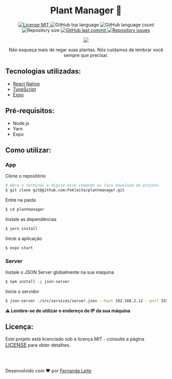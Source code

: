 <h1 align="center">Plant Manager 🌿</h1>

<p align="center">
  <a href="https://opensource.org/licenses/MIT">
    <img src="https://img.shields.io/badge/License-MIT-32B768" alt="License MIT">
  </a>
  
  <img alt="GitHub top language" src="https://img.shields.io/github/languages/top/Fekleite/plantmanager?color=32B768">

  <img alt="GitHub language count" src="https://img.shields.io/github/languages/count/Fekleite/plantmanager?color=32B768">

  <img alt="Repository size" src="https://img.shields.io/github/repo-size/Fekleite/plantmanager?color=32B768">
  
  <a href="https://github.com/Fekleite/plantmanager/commits/master">
    <img alt="GitHub last commit" src="https://img.shields.io/github/last-commit/Fekleite/plantmanager?color=32B768">
  </a>

  <a href="https://github.com/Fekleite/plantmanager/issues">
    <img alt="Repository issues" src="https://img.shields.io/github/issues/Fekleite/plantmanager?color=32B768">
  </a>
</p>

<p align="center"  >
  <img src="https://user-images.githubusercontent.com/48728541/115481500-1bddae00-a223-11eb-9914-2484983f38b4.png" />
</p>

<p align="center">
  Não esqueça mais de regar suas plantas. Nós cuidamos de lembrar você sempre que precisar.
</p>

<h2> Tecnologias utilizadas: </h2>

- <a href="https://reactnative.dev" > React Native </a>
- <a href="https://www.typescriptlang.org/"> TypeScript </a>
- <a href="https://expo.io"> Expo </a>

## Pré-requisitos:

- Node.js
- Yarn
- Expo

## Como utilizar:
### App

Clone o repositório
```bash
# Abra o terminal e digite esse comando ou faça download do projeto
$ git clone git@github.com:Fekleite/plantmanager.git
```

Entre na pasta
```bash
$ cd plantmanager
```

Instale as dependências
```bash
$ yarn install
```

Inicie a aplicação
```bash
$ expo start
```

### Server

Instale o JSON Server globalmente na sua máquina
```bash
$ npm install -g json-server
```


Inicie o servidor
```bash
$ json-server ./src/services/server.json --host 192.168.2.12 --port 3333
```


**⚠️ Lembre-se de utilizar o endereço de IP da sua máquina**

## Licença:

<p>Este projeto está licenciado sob a licença MIT - consulte a página <a href="https://opensource.org/licenses/MIT" style=" font-size: 16px; " >LICENSE</a> para obter detalhes.</p>


</br>
</br>

<p >Desenvolvido com ❤️ por <a href="https://github.com/Fekleite">Fernanda Leite </a>